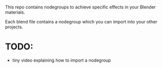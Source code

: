 This repo contains nodegroups to achieve specific effects in your Blender materials.

Each blend file contains a nodegroup which you can import into your other projects.

# TODO:
- tiny video explaining how to import a nodegroup
